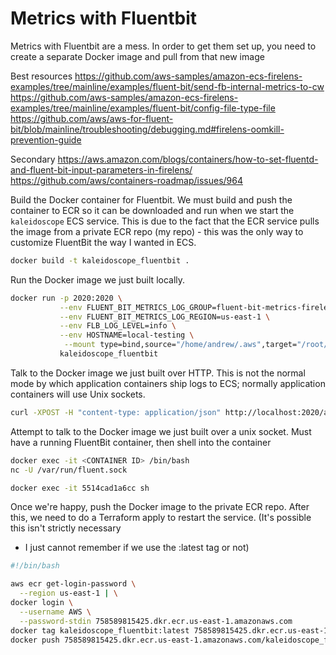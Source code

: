 # Metrics with Fluentbit

Metrics with Fluentbit are a mess. In order to get them set up, you need to create a separate Docker image and pull from that new image

Best resources
https://github.com/aws-samples/amazon-ecs-firelens-examples/tree/mainline/examples/fluent-bit/send-fb-internal-metrics-to-cw
https://github.com/aws-samples/amazon-ecs-firelens-examples/tree/mainline/examples/fluent-bit/config-file-type-file
https://github.com/aws/aws-for-fluent-bit/blob/mainline/troubleshooting/debugging.md#firelens-oomkill-prevention-guide

Secondary
https://aws.amazon.com/blogs/containers/how-to-set-fluentd-and-fluent-bit-input-parameters-in-firelens/
https://github.com/aws/containers-roadmap/issues/964

Build the Docker container for Fluentbit. We must build and push the container
to ECR so it can be downloaded and run when we start the `kaleidoscope` ECS service.
This is due to the fact that the ECR service pulls the image from a private ECR repo
(my repo) - this was the only way to customize FluentBit the way I wanted in ECS.
``` sh
docker build -t kaleidoscope_fluentbit .
```

Run the Docker image we just built locally.
``` sh
docker run -p 2020:2020 \
           --env FLUENT_BIT_METRICS_LOG_GROUP=fluent-bit-metrics-firelens-example-parsed \
           --env FLUENT_BIT_METRICS_LOG_REGION=us-east-1 \
           --env FLB_LOG_LEVEL=info \
           --env HOSTNAME=local-testing \
            --mount type=bind,source="/home/andrew/.aws",target="/root/.aws" \
           kaleidoscope_fluentbit
```

Talk to the Docker image we just built over HTTP. This is not the normal mode by which
application containers ship logs to ECS; normally application containers will use Unix sockets.
``` sh
curl -XPOST -H "content-type: application/json" http://localhost:2020/app.log -d "{\"hi\": \"there\"}"
```

Attempt to talk to the Docker image we just built over a unix socket.
Must have a running FluentBit container, then shell into the container
``` sh
docker exec -it <CONTAINER ID> /bin/bash
nc -U /var/run/fluent.sock
```

``` sh
docker exec -it 5514cad1a6cc sh

```


Once we're happy, push the Docker image to the private ECR repo. After this, we need to
do a Terraform apply to restart the service. (It's possible this isn't strictly necessary
- I just cannot remember if we use the :latest tag or not)
```sh
#!/bin/bash

aws ecr get-login-password \
  --region us-east-1 | \
docker login \
  --username AWS \
  --password-stdin 758589815425.dkr.ecr.us-east-1.amazonaws.com
docker tag kaleidoscope_fluentbit:latest 758589815425.dkr.ecr.us-east-1.amazonaws.com/kaleidoscope_fluentbit_ecr
docker push 758589815425.dkr.ecr.us-east-1.amazonaws.com/kaleidoscope_fluentbit_ecr

```

